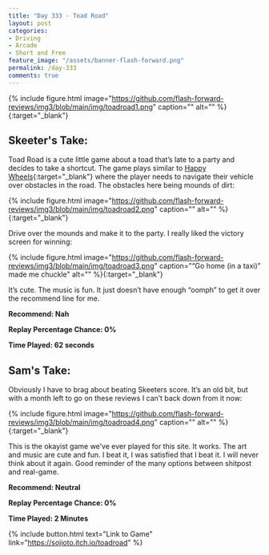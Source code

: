 ```yaml
---
title: "Day 333 - Toad Road"
layout: post
categories:
- Driving
- Arcade
- Short and Free
feature_image: "/assets/banner-flash-forward.png"
permalink: /day-333
comments: true
---
```


{% include figure.html image="https://github.com/flash-forward-reviews/img3/blob/main/img/toadroad1.png" caption="" alt="" %}{:target="_blank"}
 
## Skeeter's Take:

Toad Road is a cute little game about a toad that’s late to a party and decides to take a shortcut. The game plays similar to [Happy Wheels](https://web.archive.org/web/20180817154659/http://postpostproduction.com/flash-in-the-pan/happy-wheels/){:target="_blank"} where the player needs to navigate their vehicle over obstacles in the road. The obstacles here being mounds of dirt: 

{% include figure.html image="https://github.com/flash-forward-reviews/img3/blob/main/img/toadroad2.png" caption="" alt="" %}{:target="_blank"}

Drive over the mounds and make it to the party. I really liked the victory screen for winning: 

{% include figure.html image="https://github.com/flash-forward-reviews/img3/blob/main/img/toadroad3.png" caption="“Go home (in a taxi)” made me chuckle" alt="" %}{:target="_blank"}

It’s cute. The music is fun. It just doesn’t have enough “oomph” to get it over the recommend line for me. 

**Recommend: Nah**

**Replay Percentage Chance: 0%**

**Time Played: 62 seconds**

## Sam's Take:

Obviously I have to brag about beating Skeeters score. It’s an old bit, but with a month left to go on these reviews I can’t back down from it now:

{% include figure.html image="https://github.com/flash-forward-reviews/img3/blob/main/img/toadroad4.png" caption="" alt="" %}{:target="_blank"}

This is the okayist game we’ve ever played for this site. It works. The art and music are cute and fun. I beat it, I was satisfied that I beat it. I will never think about it again. Good reminder of the many options between shitpost and real-game.

**Recommend: Neutral**

**Replay Percentage Chance: 0%**

**Time Played: 2 Minutes**

{% include button.html text="Link to Game" link="https://sojioto.itch.io/toadroad" %}
